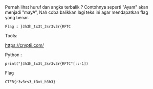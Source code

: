 Pernah lihat huruf dan angka terbalik ? Contohnya seperti "Ayam" akan menjadi "mayA", Nah coba balikkan lagi teks ini agar mendapatkan flag yang benar.

```
Flag : }3h3h_tx3t_3sr3v3r{RFTC
```

Tools:

https://cryptii.com/

Python :

```
print("}3h3h_tx3t_3sr3v3r{RFTC"[::-1])
```

Flag
```
CTFR{r3v3rs3_t3xt_h3h3} 
```